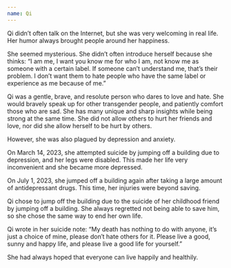 ```yaml
---
name: Qi
---
```

Qi didn’t often talk on the Internet, but she was very welcoming in real life. Her humor always brought people around her happiness.

She seemed mysterious. She didn’t often introduce herself because she thinks: “I am me, I want you know me for who I am, not know me as someone with a certain label. If someone can’t understand me, that’s their problem. I don’t want them to hate people who have the same label or experience as me because of me.”

Qi was a gentle, brave, and resolute person who dares to love and hate. She would bravely speak up for other transgender people, and patiently comfort those who are sad. She has many unique and sharp insights while being strong at the same time. She did not allow others to hurt her friends and love, nor did she allow herself to be hurt by others.

However, she was also plagued by depression and anxiety.

On March 14, 2023, she attempted suicide by jumping off a building due to depression, and her legs were disabled. This made her life very inconvenient and she became more depressed.

On July 1, 2023, she jumped off a building again after taking a large amount of antidepressant drugs.
This time, her injuries were beyond saving.

Qi chose to jump off the building due to the suicide of her childhood friend by jumping off a building. She always regretted not being able to save him, so she chose the same way to end her own life.

Qi wrote in her suicide note:
“My death has nothing to do with anyone, it’s just a choice of mine, please don′t hate others for it. Please live a good, sunny and happy life, and please live a good life for yourself.”

She had always hoped that everyone can live happily and healthily.
